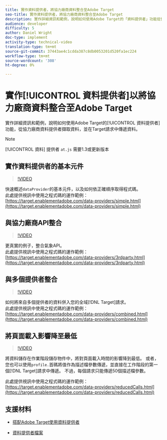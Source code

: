 ```yaml
---
title: 實作資料提供者，將協力廠商資料整合至Adobe Target
seo-title: 實作資料提供者，將協力廠商資料整合至Adobe Target
description: 實作詳細資訊和範例，說明如何使用Adobe Target的「資料提供者」功能從協力廠商資料提供者擷取資料，並在Target請求中傳遞資料。
audience: developer
difficulty: 5
author: Daniel Wright
doc-type: implement
activity-type: technical-video
translation-type: tm+mt
source-git-commit: 37443ae4c1cdda387c8db0053201d520fa1ec224
workflow-type: tm+mt
source-wordcount: '308'
ht-degree: 0%

---
```



# 實作[!UICONTROL 資料提供者]以將協力廠商資料整合至Adobe Target

實作詳細資訊和範例，說明如何使用Adobe Target的[!UICONTROL 資料提供者]功能，從協力廠商資料提供者擷取資料，並在Target請求中傳遞資料。

>[!NOTE]
>
>[!UICONTROL 資料] 提供者 `at.js` 需要1.3或更新版本

## 實作資料提供者的基本元件

>[!VIDEO](https://video.tv.adobe.com/v/22348/?quality=12)

快速概述`dataProvider`的基本元件，以及如何依正確順序取得程式碼。\
此處提供視訊中使用之程式碼的運作範例：
[https://target.enablementadobe.com/data-providers/simple.html](https://target.enablementadobe.com/data-providers/simple.html)

## 與協力廠商API整合

>[!VIDEO](https://video.tv.adobe.com/v/22345/)

更真實的例子，整合氣象API。\
此處提供視訊中使用之程式碼的運作範例：
[https://target.enablementadobe.com/data-providers/3rdparty.html](https://target.enablementadobe.com/data-providers/3rdparty.html)

## 與多個提供者整合

>[!VIDEO](https://video.tv.adobe.com/v/22346/)

如何將來自多個提供者的資料併入您的全域[!DNL Target]請求。\
此處提供視訊中使用之程式碼的運作範例：
[https://target.enablementadobe.com/data-providers/combined.html](https://target.enablementadobe.com/data-providers/combined.html)

## 將頁面載入影響降至最低

>[!VIDEO](https://video.tv.adobe.com/v/22347/)

將資料儲存在作業階段儲存物件中，將對頁面載入時間的影響降到最低。 或者，您也可以使用`profile.`首碼將值作為描述檔參數傳遞，並直接在工作階段的第一個[!DNL Target]請求中傳遞。 不過，每個請求只能傳遞50個描述檔參數。

此處提供視訊中使用之程式碼的運作範例：[https://target.enablementadobe.com/data-providers/reducedCalls.html](https://target.enablementadobe.com/data-providers/reducedCalls.html)

## 支援材料

* [搭配Adobe Target使用資料提供者](use-data-providers-to-integrate-third-party-data.md)

* [資料提供者檔案](https://docs.adobe.com/content/help/en/target/using/implement-target/client-side/functions-overview/targetgobalsettings.html#data-providers)